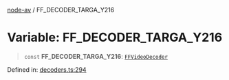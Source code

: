 [node-av](../globals.md) / FF\_DECODER\_TARGA\_Y216

# Variable: FF\_DECODER\_TARGA\_Y216

> `const` **FF\_DECODER\_TARGA\_Y216**: [`FFVideoDecoder`](../type-aliases/FFVideoDecoder.md)

Defined in: [decoders.ts:294](https://github.com/seydx/av/blob/f8631fc881b394300b1479f511d55cf1c370a87f/src/constants/decoders.ts#L294)
